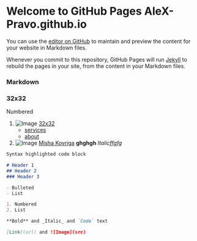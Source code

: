 # Welcome to GitHub Pages AleX-Pravo.github.io


You can use the [editor on GitHub](https://github.com/AleX-Pravo/AleX-Pravo.github.io/edit/master/index.md) to maintain and preview the content for your website in Markdown files.

Whenever you commit to this repository, GitHub Pages will run [Jekyll](https://jekyllrb.com/) to rebuild the pages in your site, from the content in your Markdown files.

### Markdown
### 32x32 
 Numbered
1. ![Image](https://alex-pravo.github.io/32x32_site/source/favicon-32x32.png)   [32x32](https://alex-pravo.github.io/32x32_site/prod/)
    - [services](https://alex-pravo.github.io/32x32_site/prod/services-branding.html)
    - [about](https://alex-pravo.github.io/32x32_site/prod/about.html)
2. ![Image](https://alex-pravo.github.io/Misha_Kovriga/source/favicon_32x32.png)
   [Misha Kovriga](https://alex-pravo.github.io/Misha_Kovriga/production/)
**ghghgh**
_Italicffgfg_

```markdown
Syntax highlighted code block

# Header 1
## Header 2
### Header 3

- Bulleted
- List

1. Numbered
2. List

**Bold** and _Italic_ and `Code` text

[Link](url) and ![Image](src)
```


